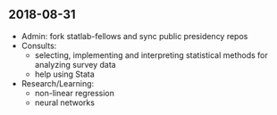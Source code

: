 ## 2018-08-31
* Admin: fork statlab-fellows and sync public presidency repos
* Consults: 
    * selecting, implementing and interpreting statistical methods for analyzing survey data
	* help using Stata
* Research/Learning:
    * non-linear regression
    * neural networks	
